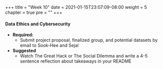 +++
title = "Week 10"
date = 2021-01-15T23:07:09-08:00
weight = 5
chapter = true
pre = "<b></b>"
+++

#### Data Ethics and Cybersecurity
- **Required:**
  - Submit project proposal, finalized group, and potential datasets by email to Sook-Hee and Sejal
- **Suggested**
  - Watch The Great Hack or The Social Dilemma and write a 4-5 sentence reflection about takeaways in your README
